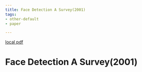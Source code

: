 ```yaml
---
title: Face Detection A Survey(2001)
tags:
- other-default
- paper

---
```


[local pdf](../../../pdfs/2001-Face-Detection-A-Survey.pdf)

# Face Detection A Survey(2001)
